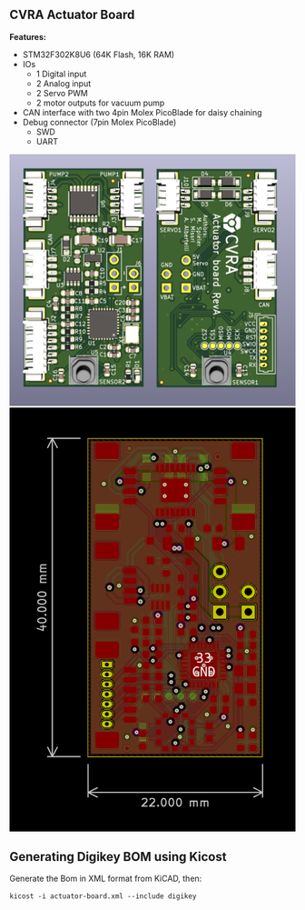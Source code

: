 ## CVRA Actuator Board

__Features:__

- STM32F302K8U6 (64K Flash, 16K RAM)
- IOs
    - 1 Digital input
    - 2 Analog input
    - 2 Servo PWM
    - 2 motor outputs for vacuum pump
- CAN interface with two 4pin Molex PicoBlade for daisy chaining
- Debug connector (7pin Molex PicoBlade)
    - SWD
    - UART

![Board Rendering](https://raw.githubusercontent.com/cvra/actuator-board/master/img/actuator-board.png)
![Board Dimensions](https://raw.githubusercontent.com/cvra/actuator-board/master/img/actuator-board-dimensions.png)

## Generating Digikey BOM using Kicost

Generate the Bom in XML format from KiCAD, then:

```
kicost -i actuator-board.xml --include digikey
```

